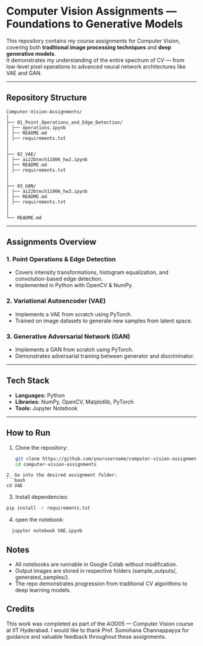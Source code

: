 # Computer Vision Assignments — Foundations to Generative Models

This repository contains my course assignments for Computer Vision, covering both **traditional image processing techniques** and **deep generative models**.  
It demonstrates my understanding of the entire spectrum of CV — from low-level pixel operations to advanced neural network architectures like VAE and GAN.

---

##  Repository Structure

```
Computer-Vision-Assignments/
│
├── 01_Point_Operations_and_Edge_Detection/
│ ├── operations.ipynb
│ ├── README.md
│ ├── requirements.txt
│ 
│
├── 02_VAE/
│ ├── ai22btech11006_hw2.ipynb
│ ├── README.md
│ ├── requirements.txt
│ 
│
├── 03_GAN/
│ ├── ai22btech11006_hw3.ipynb
│ ├── README.md
│ ├── requirements.txt
│ 
│
└── README.md
```


---

##  Assignments Overview

### 1. Point Operations & Edge Detection
- Covers intensity transformations, histogram equalization, and convolution-based edge detection.
- Implemented in Python with OpenCV & NumPy.

### 2. Variational Autoencoder (VAE)
- Implements a VAE from scratch using PyTorch.
- Trained on image datasets to generate new samples from latent space.

### 3. Generative Adversarial Network (GAN)
- Implements a GAN from scratch using PyTorch.
- Demonstrates adversarial training between generator and discriminator.

---

##  Tech Stack
- **Languages:** Python
- **Libraries:** NumPy, OpenCV, Matplotlib, PyTorch
- **Tools:** Jupyter Notebook

---

##  How to Run
1. Clone the repository:
   ```bash
   git clone https://github.com/yourusername/computer-vision-assignments.git
   cd computer-vision-assignments
  ```
2. Go into the desired assignment folder:
  ```bash
  cd VAE
  ```
3.  Install dependencies:
  ```bash
  pip install -r requirements.txt
  ```
4. open the notebook:
  ```bash
    jupyter notebook VAE.ipynb
  ```

## Notes
- All notebooks are runnable in Google Colab without modification.
- Output images are stored in respective folders (sample_outputs/, generated_samples/).
- The repo demonstrates progression from traditional CV algorithms to deep learning models.

## Credits
This work was completed as part of the AI3005 — Computer Vision course at IIT Hyderabad.
I would like to thank Prof. Sumohana Channappayya for guidance and valuable feedback throughout these assignments.
